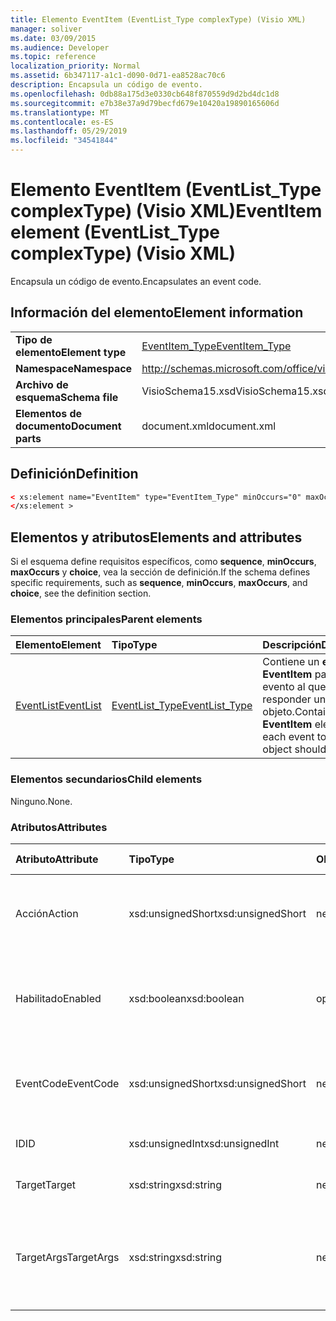 ```yaml
---
title: Elemento EventItem (EventList_Type complexType) (Visio XML)
manager: soliver
ms.date: 03/09/2015
ms.audience: Developer
ms.topic: reference
localization_priority: Normal
ms.assetid: 6b347117-a1c1-d090-0d71-ea8528ac70c6
description: Encapsula un código de evento.
ms.openlocfilehash: 0db88a175d3e0330cb648f870559d9d2bd4dc1d8
ms.sourcegitcommit: e7b38e37a9d79becfd679e10420a19890165606d
ms.translationtype: MT
ms.contentlocale: es-ES
ms.lasthandoff: 05/29/2019
ms.locfileid: "34541844"
---
```

# <a name="eventitem-element-eventlist_type-complextype-visio-xml"></a><span data-ttu-id="9a978-103">Elemento EventItem (EventList_Type complexType) (Visio XML)</span><span class="sxs-lookup"><span data-stu-id="9a978-103">EventItem element (EventList_Type complexType) (Visio XML)</span></span>

<span data-ttu-id="9a978-104">Encapsula un código de evento.</span><span class="sxs-lookup"><span data-stu-id="9a978-104">Encapsulates an event code.</span></span>
  
## <a name="element-information"></a><span data-ttu-id="9a978-105">Información del elemento</span><span class="sxs-lookup"><span data-stu-id="9a978-105">Element information</span></span>

|||
|:-----|:-----|
|<span data-ttu-id="9a978-106">**Tipo de elemento**</span><span class="sxs-lookup"><span data-stu-id="9a978-106">**Element type**</span></span> <br/> |[<span data-ttu-id="9a978-107">EventItem_Type</span><span class="sxs-lookup"><span data-stu-id="9a978-107">EventItem_Type</span></span>](eventitem_type-complextypevisio-xml.md) <br/> |
|<span data-ttu-id="9a978-108">**Namespace**</span><span class="sxs-lookup"><span data-stu-id="9a978-108">**Namespace**</span></span> <br/> |http://schemas.microsoft.com/office/visio/2012/main  <br/> |
|<span data-ttu-id="9a978-109">**Archivo de esquema**</span><span class="sxs-lookup"><span data-stu-id="9a978-109">**Schema file**</span></span> <br/> |<span data-ttu-id="9a978-110">VisioSchema15.xsd</span><span class="sxs-lookup"><span data-stu-id="9a978-110">VisioSchema15.xsd</span></span>  <br/> |
|<span data-ttu-id="9a978-111">**Elementos de documento**</span><span class="sxs-lookup"><span data-stu-id="9a978-111">**Document parts**</span></span> <br/> |<span data-ttu-id="9a978-112">document.xml</span><span class="sxs-lookup"><span data-stu-id="9a978-112">document.xml</span></span>  <br/> |
   
## <a name="definition"></a><span data-ttu-id="9a978-113">Definición</span><span class="sxs-lookup"><span data-stu-id="9a978-113">Definition</span></span>

```XML
< xs:element name="EventItem" type="EventItem_Type" minOccurs="0" maxOccurs="unbounded" >
</xs:element >
```

## <a name="elements-and-attributes"></a><span data-ttu-id="9a978-114">Elementos y atributos</span><span class="sxs-lookup"><span data-stu-id="9a978-114">Elements and attributes</span></span>

<span data-ttu-id="9a978-115">Si el esquema define requisitos específicos, como **sequence**, **minOccurs**, **maxOccurs** y **choice**, vea la sección de definición.</span><span class="sxs-lookup"><span data-stu-id="9a978-115">If the schema defines specific requirements, such as **sequence**, **minOccurs**, **maxOccurs**, and **choice**, see the definition section.</span></span> 
  
### <a name="parent-elements"></a><span data-ttu-id="9a978-116">Elementos principales</span><span class="sxs-lookup"><span data-stu-id="9a978-116">Parent elements</span></span>

|<span data-ttu-id="9a978-117">**Elemento**</span><span class="sxs-lookup"><span data-stu-id="9a978-117">**Element**</span></span>|<span data-ttu-id="9a978-118">**Tipo**</span><span class="sxs-lookup"><span data-stu-id="9a978-118">**Type**</span></span>|<span data-ttu-id="9a978-119">**Descripción**</span><span class="sxs-lookup"><span data-stu-id="9a978-119">**Description**</span></span>|
|:-----|:-----|:-----|
|[<span data-ttu-id="9a978-120">EventList</span><span class="sxs-lookup"><span data-stu-id="9a978-120">EventList</span></span>](eventlist-element-visiodocument_type-complextypevisio-xml.md) <br/> |[<span data-ttu-id="9a978-121">EventList_Type</span><span class="sxs-lookup"><span data-stu-id="9a978-121">EventList_Type</span></span>](eventlist_type-complextypevisio-xml.md) <br/> |<span data-ttu-id="9a978-122">Contiene un **elemento EventItem** para cada evento al que debe responder un objeto.</span><span class="sxs-lookup"><span data-stu-id="9a978-122">Contains an **EventItem** element for each event to which an object should respond.</span></span>  <br/> |
   
### <a name="child-elements"></a><span data-ttu-id="9a978-123">Elementos secundarios</span><span class="sxs-lookup"><span data-stu-id="9a978-123">Child elements</span></span>

<span data-ttu-id="9a978-124">Ninguno.</span><span class="sxs-lookup"><span data-stu-id="9a978-124">None.</span></span>
  
### <a name="attributes"></a><span data-ttu-id="9a978-125">Atributos</span><span class="sxs-lookup"><span data-stu-id="9a978-125">Attributes</span></span>

|<span data-ttu-id="9a978-126">**Atributo**</span><span class="sxs-lookup"><span data-stu-id="9a978-126">**Attribute**</span></span>|<span data-ttu-id="9a978-127">**Tipo**</span><span class="sxs-lookup"><span data-stu-id="9a978-127">**Type**</span></span>|<span data-ttu-id="9a978-128">**Obligatorio**</span><span class="sxs-lookup"><span data-stu-id="9a978-128">**Required**</span></span>|<span data-ttu-id="9a978-129">**Descripción**</span><span class="sxs-lookup"><span data-stu-id="9a978-129">**Description**</span></span>|<span data-ttu-id="9a978-130">**Posibles valores**</span><span class="sxs-lookup"><span data-stu-id="9a978-130">**Possible values**</span></span>|
|:-----|:-----|:-----|:-----|:-----|
|<span data-ttu-id="9a978-131">Acción</span><span class="sxs-lookup"><span data-stu-id="9a978-131">Action</span></span>  <br/> |<span data-ttu-id="9a978-132">xsd:unsignedShort</span><span class="sxs-lookup"><span data-stu-id="9a978-132">xsd:unsignedShort</span></span>  <br/> |<span data-ttu-id="9a978-133">necesario</span><span class="sxs-lookup"><span data-stu-id="9a978-133">required</span></span>  <br/> |<span data-ttu-id="9a978-134">Especifica el código de acción del elemento **primario EventItem.**</span><span class="sxs-lookup"><span data-stu-id="9a978-134">Specifies the action code of the parent **EventItem** element.</span></span>  <br/> |<span data-ttu-id="9a978-135">Valores del tipo xsd:unsignedShort.</span><span class="sxs-lookup"><span data-stu-id="9a978-135">Values of the xsd:unsignedShort type.</span></span>  <br/> |
|<span data-ttu-id="9a978-136">Habilitado</span><span class="sxs-lookup"><span data-stu-id="9a978-136">Enabled</span></span>  <br/> |<span data-ttu-id="9a978-137">xsd:boolean</span><span class="sxs-lookup"><span data-stu-id="9a978-137">xsd:boolean</span></span>  <br/> |<span data-ttu-id="9a978-138">opcional</span><span class="sxs-lookup"><span data-stu-id="9a978-138">optional</span></span>  <br/> |<span data-ttu-id="9a978-139">Representa una marca que indica si el evento está habilitado o deshabilitado.</span><span class="sxs-lookup"><span data-stu-id="9a978-139">Represents a flag indicating if the event is enabled or disabled.</span></span>  <br/> |<span data-ttu-id="9a978-140">Valores del tipo xsd:boolean.</span><span class="sxs-lookup"><span data-stu-id="9a978-140">Values of the xsd:boolean type.</span></span>  <br/> |
|<span data-ttu-id="9a978-141">EventCode</span><span class="sxs-lookup"><span data-stu-id="9a978-141">EventCode</span></span>  <br/> |<span data-ttu-id="9a978-142">xsd:unsignedShort</span><span class="sxs-lookup"><span data-stu-id="9a978-142">xsd:unsignedShort</span></span>  <br/> |<span data-ttu-id="9a978-143">necesario</span><span class="sxs-lookup"><span data-stu-id="9a978-143">required</span></span>  <br/> |<span data-ttu-id="9a978-144">Código que indica el evento que desencadena el complemento.</span><span class="sxs-lookup"><span data-stu-id="9a978-144">A code indicating the event that triggers the add-on.</span></span>  <br/> |<span data-ttu-id="9a978-145">Valores del tipo xsd:unsignedShort.</span><span class="sxs-lookup"><span data-stu-id="9a978-145">Values of the xsd:unsignedShort type.</span></span>  <br/> |
|<span data-ttu-id="9a978-146">ID</span><span class="sxs-lookup"><span data-stu-id="9a978-146">ID</span></span>  <br/> |<span data-ttu-id="9a978-147">xsd:unsignedInt</span><span class="sxs-lookup"><span data-stu-id="9a978-147">xsd:unsignedInt</span></span>  <br/> |<span data-ttu-id="9a978-148">necesario</span><span class="sxs-lookup"><span data-stu-id="9a978-148">required</span></span>  <br/> |<span data-ttu-id="9a978-149">El identificador del evento.</span><span class="sxs-lookup"><span data-stu-id="9a978-149">The ID of the event.</span></span>  <br/> |<span data-ttu-id="9a978-150">Valores del tipo xsd:unsignedInt.</span><span class="sxs-lookup"><span data-stu-id="9a978-150">Values of the xsd:unsignedInt type.</span></span>  <br/> |
|<span data-ttu-id="9a978-151">Target</span><span class="sxs-lookup"><span data-stu-id="9a978-151">Target</span></span>  <br/> |<span data-ttu-id="9a978-152">xsd:string</span><span class="sxs-lookup"><span data-stu-id="9a978-152">xsd:string</span></span>  <br/> |<span data-ttu-id="9a978-153">necesario</span><span class="sxs-lookup"><span data-stu-id="9a978-153">required</span></span>  <br/> |<span data-ttu-id="9a978-154">Especifica el destino de un evento.</span><span class="sxs-lookup"><span data-stu-id="9a978-154">Specifies the target of an event.</span></span>  <br/> |<span data-ttu-id="9a978-155">Valores del tipo xsd:string.</span><span class="sxs-lookup"><span data-stu-id="9a978-155">Values of the xsd:string type.</span></span>  <br/> |
|<span data-ttu-id="9a978-156">TargetArgs</span><span class="sxs-lookup"><span data-stu-id="9a978-156">TargetArgs</span></span>  <br/> |<span data-ttu-id="9a978-157">xsd:string</span><span class="sxs-lookup"><span data-stu-id="9a978-157">xsd:string</span></span>  <br/> |<span data-ttu-id="9a978-158">necesario</span><span class="sxs-lookup"><span data-stu-id="9a978-158">required</span></span>  <br/> |<span data-ttu-id="9a978-159">Especifica una cadena que contiene argumentos que se enviarán al destino de un evento.</span><span class="sxs-lookup"><span data-stu-id="9a978-159">Specifies a string containing arguments to be sent to the target of an event.</span></span>  <br/> |<span data-ttu-id="9a978-160">Valores del tipo xsd:string.</span><span class="sxs-lookup"><span data-stu-id="9a978-160">Values of the xsd:string type.</span></span>  <br/> |
   

